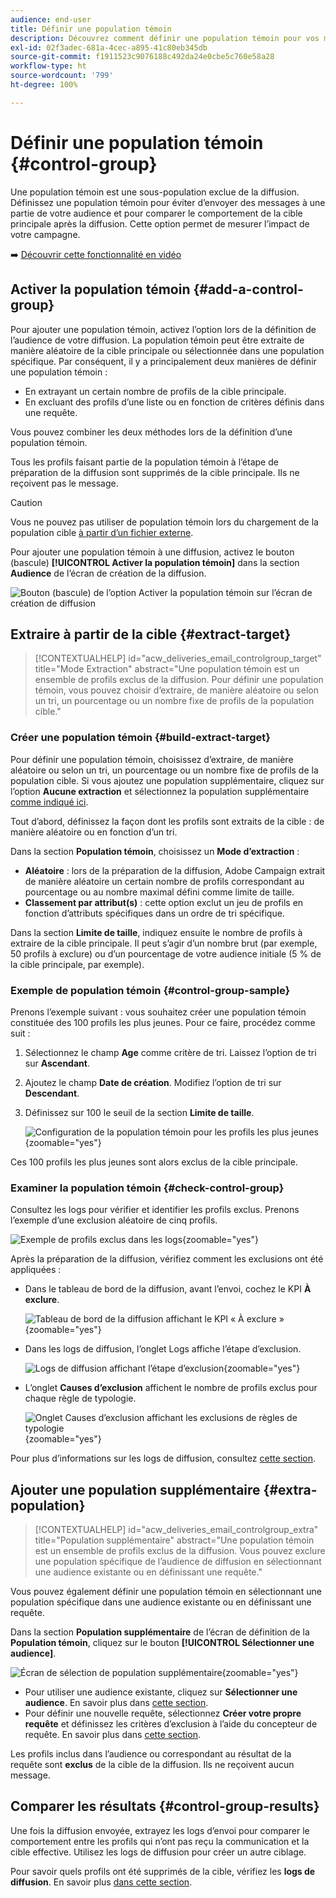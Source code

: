 ```yaml
---
audience: end-user
title: Définir une population témoin
description: Découvrez comment définir une population témoin pour vos messages dans l’interface utilisateur web de Campaign.
exl-id: 02f3adec-681a-4cec-a895-41c80eb345db
source-git-commit: f1911523c9076188c492da24e0cbe5c760e58a28
workflow-type: ht
source-wordcount: '799'
ht-degree: 100%

---
```


# Définir une population témoin {#control-group}

Une population témoin est une sous-population exclue de la diffusion. Définissez une population témoin pour éviter d’envoyer des messages à une partie de votre audience et pour comparer le comportement de la cible principale après la diffusion. Cette option permet de mesurer l’impact de votre campagne.

➡️ [Découvrir cette fonctionnalité en vidéo](create-audience.md#video)

## Activer la population témoin {#add-a-control-group}

Pour ajouter une population témoin, activez l’option lors de la définition de l’audience de votre diffusion. La population témoin peut être extraite de manière aléatoire de la cible principale ou sélectionnée dans une population spécifique. Par conséquent, il y a principalement deux manières de définir une population témoin :

* En extrayant un certain nombre de profils de la cible principale.
* En excluant des profils d’une liste ou en fonction de critères définis dans une requête.

Vous pouvez combiner les deux méthodes lors de la définition d’une population témoin.

Tous les profils faisant partie de la population témoin à l’étape de préparation de la diffusion sont supprimés de la cible principale. Ils ne reçoivent pas le message.

>[!CAUTION]
>
>Vous ne pouvez pas utiliser de population témoin lors du chargement de la population cible [à partir d’un fichier externe](file-audience.md).

Pour ajouter une population témoin à une diffusion, activez le bouton (bascule) **[!UICONTROL Activer la population témoin]** dans la section **Audience** de l’écran de création de la diffusion.

![Bouton (bascule) de l’option Activer la population témoin sur l’écran de création de diffusion](assets/control-group1.png)

## Extraire à partir de la cible {#extract-target}

>[!CONTEXTUALHELP]
>id="acw_deliveries_email_controlgroup_target"
>title="Mode Extraction"
>abstract="Une population témoin est un ensemble de profils exclus de la diffusion. Pour définir une population témoin, vous pouvez choisir d’extraire, de manière aléatoire ou selon un tri, un pourcentage ou un nombre fixe de profils de la population cible."

### Créer une population témoin {#build-extract-target}

Pour définir une population témoin, choisissez d’extraire, de manière aléatoire ou selon un tri, un pourcentage ou un nombre fixe de profils de la population cible. Si vous ajoutez une population supplémentaire, cliquez sur l’option **Aucune extraction** et sélectionnez la population supplémentaire [comme indiqué ici](#extra-population).

Tout d’abord, définissez la façon dont les profils sont extraits de la cible : de manière aléatoire ou en fonction d’un tri.

Dans la section **Population témoin**, choisissez un **Mode d’extraction** :

* **Aléatoire** : lors de la préparation de la diffusion, Adobe Campaign extrait de manière aléatoire un certain nombre de profils correspondant au pourcentage ou au nombre maximal défini comme limite de taille.
* **Classement par attribut(s)** : cette option exclut un jeu de profils en fonction d’attributs spécifiques dans un ordre de tri spécifique.

Dans la section **Limite de taille**, indiquez ensuite le nombre de profils à extraire de la cible principale. Il peut s’agir d’un nombre brut (par exemple, 50 profils à exclure) ou d’un pourcentage de votre audience initiale (5 % de la cible principale, par exemple).

### Exemple de population témoin {#control-group-sample}

Prenons l’exemple suivant : vous souhaitez créer une population témoin constituée des 100 profils les plus jeunes. Pour ce faire, procédez comme suit :

1. Sélectionnez le champ **Age** comme critère de tri. Laissez l’option de tri sur **Ascendant**.
1. Ajoutez le champ **Date de création**. Modifiez l’option de tri sur **Descendant**.
1. Définissez sur 100 le seuil de la section **Limite de taille**.

   ![Configuration de la population témoin pour les profils les plus jeunes](assets/control-group2.png){zoomable="yes"}

Ces 100 profils les plus jeunes sont alors exclus de la cible principale.

### Examiner la population témoin {#check-control-group}

Consultez les logs pour vérifier et identifier les profils exclus. Prenons l’exemple d’une exclusion aléatoire de cinq profils.

![Exemple de profils exclus dans les logs](assets/control-group4.png){zoomable="yes"}

Après la préparation de la diffusion, vérifiez comment les exclusions ont été appliquées :

* Dans le tableau de bord de la diffusion, avant l’envoi, cochez le KPI **À exclure**.

  ![Tableau de bord de la diffusion affichant le KPI « À exclure »](assets/control-group5.png){zoomable="yes"}

* Dans les logs de diffusion, l’onglet Logs affiche l’étape d’exclusion.

  ![Logs de diffusion affichant l’étape d’exclusion](assets/control-group-sample-logs.png){zoomable="yes"}

<!--

 * The **Exclusion logs** tab displays each profile and the related exclusion **Reason**.

    ![](assets/control-group6.png){zoomable="yes"}

-->

* L’onglet **Causes d’exclusion** affichent le nombre de profils exclus pour chaque règle de typologie.

  ![Onglet Causes d’exclusion affichant les exclusions de règles de typologie](assets/control-group7.png){zoomable="yes"}

Pour plus d’informations sur les logs de diffusion, consultez [cette section](../monitor/delivery-logs.md).

## Ajouter une population supplémentaire {#extra-population}

>[!CONTEXTUALHELP]
>id="acw_deliveries_email_controlgroup_extra"
>title="Population supplémentaire"
>abstract="Une population témoin est un ensemble de profils exclus de la diffusion. Vous pouvez exclure une population spécifique de l’audience de diffusion en sélectionnant une audience existante ou en définissant une requête."

Vous pouvez également définir une population témoin en sélectionnant une population spécifique dans une audience existante ou en définissant une requête.

Dans la section **Population supplémentaire** de l’écran de définition de la **Population témoin**, cliquez sur le bouton **[!UICONTROL Sélectionner une audience]**.

![Écran de sélection de population supplémentaire](assets/control-group3.png){zoomable="yes"}

* Pour utiliser une audience existante, cliquez sur **Sélectionner une audience**. En savoir plus dans [cette section](add-audience.md).
* Pour définir une nouvelle requête, sélectionnez **Créer votre propre requête** et définissez les critères d’exclusion à l’aide du concepteur de requête. En savoir plus dans [cette section](../query/query-modeler-overview.md).

Les profils inclus dans l’audience ou correspondant au résultat de la requête sont **exclus** de la cible de la diffusion. Ils ne reçoivent aucun message.

## Comparer les résultats {#control-group-results}

Une fois la diffusion envoyée, extrayez les logs d’envoi pour comparer le comportement entre les profils qui n’ont pas reçu la communication et la cible effective. Utilisez les logs de diffusion pour créer un autre ciblage.

Pour savoir quels profils ont été supprimés de la cible, vérifiez les **logs de diffusion**. En savoir plus [dans cette section](#check-control-group).